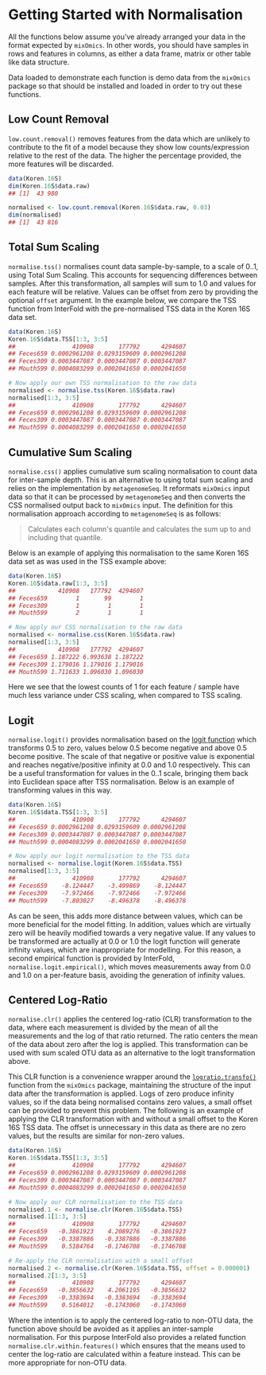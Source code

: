 # Getting Started with Normalisation

All the functions below assume you've already arranged your data in the format
expected by `mixOmics`.  In other words, you should have samples in rows and
features in columns, as either a data frame, matrix or other table like data
structure.

Data loaded to demonstrate each function is demo data from the `mixOmics`
package so that should be installed and loaded in order to try out these
functions.

## Low Count Removal

`low.count.removal()` removes features from the data which are unlikely to
contribute to the fit of a model because they show low counts/expression
relative to the rest of the data. The higher the percentage provided, the more
features will be discarded.

```R
data(Koren.16S)
dim(Koren.16S$data.raw)
## [1]  43 980

normalised <- low.count.removal(Koren.16S$data.raw, 0.03)
dim(normalised)
## [1]  43 816
```

## Total Sum Scaling

`normalise.tss()` normalises count data sample-by-sample, to a scale of 0..1,
using Total Sum Scaling.  This accounts for sequencing differences between
samples.  After this transformation, all samples will sum to 1.0 and values for
each feature will be relative.  Values can be offset from zero by providing the
optional `offset` argument.  In the example below, we compare the TSS function
from InterFold with the pre-normalised TSS data in the Koren 16S data set.

```R
data(Koren.16S)
Koren.16S$data.TSS[1:3, 3:5]
##                410908       177792      4294607
## Feces659 0.0002961208 0.0293159609 0.0002961208
## Feces309 0.0003447087 0.0003447087 0.0003447087
## Mouth599 0.0004083299 0.0002041650 0.0002041650

# Now apply our own TSS normalisation to the raw data
normalised <- normalise.tss(Koren.16S$data.raw)
normalised[1:3, 3:5]
##                410908       177792      4294607
## Feces659 0.0002961208 0.0293159609 0.0002961208
## Feces309 0.0003447087 0.0003447087 0.0003447087
## Mouth599 0.0004083299 0.0002041650 0.0002041650
```

## Cumulative Sum Scaling

`normalise.css()` applies cumulative sum scaling normalisation to count data for
inter-sample depth.  This is an alternative to using total sum scaling and
relies on the implementation by `metagenomeSeq`.  It reformats `mixOmics` input
data so that it can be processed by `metagenomeSeq` and then converts the CSS
normalised output back to `mixOmics` input.  The definition for this
normalisation approach according to `metagenomeSeq` is as follows:

> Calculates each column's quantile and calculates the sum up to and including
> that quantile.

Below is an example of applying this normalisation to the same Koren 16S data
set as was used in the TSS example above:

```R
data(Koren.16S)
Koren.16S$data.raw[1:3, 3:5]
##            410908   177792  4294607
## Feces659        1       99        1
## Feces309        1        1        1
## Mouth599        2        1        1

# Now apply our CSS normalisation to the raw data
normalised <- normalise.css(Koren.16S$data.raw)
normalised[1:3, 3:5]
##            410908   177792  4294607
## Feces659 1.187222 6.993638 1.187222
## Feces309 1.179016 1.179016 1.179016
## Mouth599 1.711633 1.096030 1.096030
```

Here we see that the lowest counts of 1 for each feature / sample have much less
variance under CSS scaling, when compared to TSS scaling.

## Logit

`normalise.logit()` provides normalisation based on the [logit
function](https://en.wikipedia.org/wiki/Logit) which transforms 0.5 to zero,
values below 0.5 become negative and above 0.5 become positive.  The scale of
that negative or positive value is exponential and reaches negative/positive
infinity at 0.0 and 1.0 respectively.  This can be a useful transformation for
values in the 0..1 scale, bringing them back into Euclidean space after TSS
normalisation.  Below is an example of transforming values in this way.

```R
data(Koren.16S)
Koren.16S$data.TSS[1:3, 3:5]
##                410908       177792      4294607
## Feces659 0.0002961208 0.0293159609 0.0002961208
## Feces309 0.0003447087 0.0003447087 0.0003447087
## Mouth599 0.0004083299 0.0002041650 0.0002041650

# Now apply our logit normalisation to the TSS data
normalised <- normalise.logit(Koren.16S$data.TSS)
normalised[1:3, 3:5]
##                410908       177792      4294607
## Feces659    -8.124447    -3.499869    -8.124447
## Feces309    -7.972466    -7.972466    -7.972466
## Mouth599    -7.803027    -8.496378    -8.496378
```

As can be seen, this adds more distance between values, which can be more
beneficial for the model fitting.  In addition, values which are virtually zero
will be heavily modified towards a very negative value.  If any values to be
transformed are actually at 0.0 or 1.0 the logit function will generate infinity
values, which are inappropriate for modelling.  For this reason, a second
empirical function is provided by InterFold, `normalise.logit.empirical()`,
which moves measurements away from 0.0 and 1.0 on a per-feature basis, avoiding
the generation of infinity values.

## Centered Log-Ratio

`normalise.clr()` applies the centered log-ratio (CLR) transformation to the
data, where each measurement is divided by the mean of all the measurements and
the log of that ratio returned.  The ratio centers the mean of the data about
zero after the log is applied.  This transformation can be used with sum scaled
OTU data as an alternative to the logit transformation above.

This CLR function is a convenience wrapper around the
[`logratio.transfo()`](https://www.rdocumentation.org/packages/mixOmics/versions/6.3.2/topics/logratio.transfo)
function from the `mixOmics` package, maintaining the structure of the input
data after the transformation is applied.  Logs of zero produce infinity values,
so if the data being normalised contains zero values, a small offset can be
provided to prevent this problem.  The following is an example of applying the
CLR transformation with and without a small offset to the Koren 16S TSS data.
The offset is unnecessary in this data as there are no zero values, but the
results are similar for non-zero values.

```R
data(Koren.16S)
Koren.16S$data.TSS[1:3, 3:5]
##                410908       177792      4294607
## Feces659 0.0002961208 0.0293159609 0.0002961208
## Feces309 0.0003447087 0.0003447087 0.0003447087
## Mouth599 0.0004083299 0.0002041650 0.0002041650

# Now apply our CLR normalisation to the TSS data
normalised.1 <- normalise.clr(Koren.16S$data.TSS)
normalised.1[1:3, 3:5]
##                410908       177792      4294607
## Feces659   -0.3861923    4.2089276   -0.3861923
## Feces309   -0.3387886   -0.3387886   -0.3387886
## Mouth599    0.5184764   -0.1746708   -0.1746708

# Re-apply the CLR normalisation with a small offset
normalised.2 <- normalise.clr(Koren.16S$data.TSS, offset = 0.000001)
normalised.2[1:3, 3:5]
##                410908       177792      4294607
## Feces659   -0.3856632    4.2061195   -0.3856632
## Feces309   -0.3383694   -0.3383694   -0.3383694
## Mouth599    0.5164012   -0.1743060   -0.1743060
```

Where the intention is to apply the centered log-ratio to non-OTU data, the
function above should be avoided as it applies an inter-sample normalisation.
For this purpose InterFold also provides a related function
`normalise.clr.within.features()` which ensures that the means used to center
the log-ratio are calculated within a feature instead.  This can be more
appropriate for non-OTU data.
